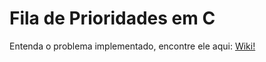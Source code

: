 # Fila de Prioridades em C
Entenda o problema implementado, encontre ele aqui: [Wiki!](https://github.com/NadiaOliver/Projeto-de-Estruturas-de-Dados---2018-2/wiki)
